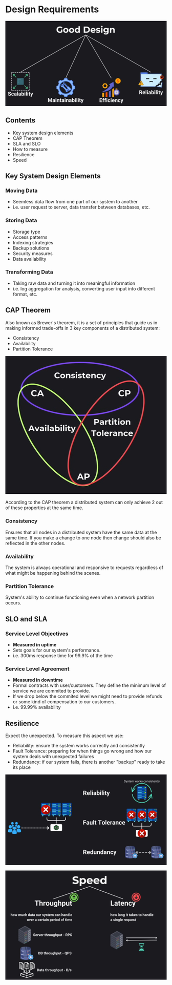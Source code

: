# Design Requirements

![Good design principles](good_design_principles.png)

## Contents

- Key system design elements
- CAP Theorem
- SLA and SLO
- How to measure
- Resilience
- Speed

## Key System Design Elements

### Moving Data

- Seemless data flow from one part of our system to another
- i.e. user request to server, data transfer between databases, etc.

### Storing Data

- Storage type
- Access patterns
- Indexing strategies
- Backup solutions
- Security measures
- Data availability

### Transforming Data

- Taking raw data and turning it into meaningful information
- i.e. log aggregation for analysis, converting user input into different format, etc.

## CAP Theorem

Also known as Brewer's theorem, it is a set of principles that guide us in making informed trade-offs in 3 key components of a distributed system:

- Consistency
- Availability
- Partition Tolerance

![CAP Theorem](cap_theorem.png)

According to the CAP theorem a distributed system can only achieve 2 out of these properties at the same time.

### Consistency

Ensures that all nodes in a distributed system have the same data at the same time. If you make a change to one node then change should also be reflected in the other nodes.

### Availability

The system is always operational and responsive to requests regardless of what might be happening behind the scenes.

### Partition Tolerance

System's ability to continue functioning even when a network partition occurs.

## SLO and SLA

### Service Level Objectives

- **Measured in uptime**
- Sets goals for our system's performance.
- i.e. 300ms response time for 99.9% of the time

### Service Level Agreement

- **Measured in downtime**
- Formal contracts with user/customers. They define the minimum level of service we are commited to provide.
- If we drop below the commited level we might need to provide refunds or some kind of compensation to our customers.
- i.e. 99.99% availability

## Resilience

Expect the unexpected.
To measure this aspect we use:

- Reliability: ensure the system works correctly and consistently
- Fault Tolerance: preparing for when things go wrong and how our system deals with unexpected failures
- Redundancy: if our system fails, there is another "backup" ready to take its place

![Resilience aspects](resilience.png)

![Speed measurements](speed.png)
